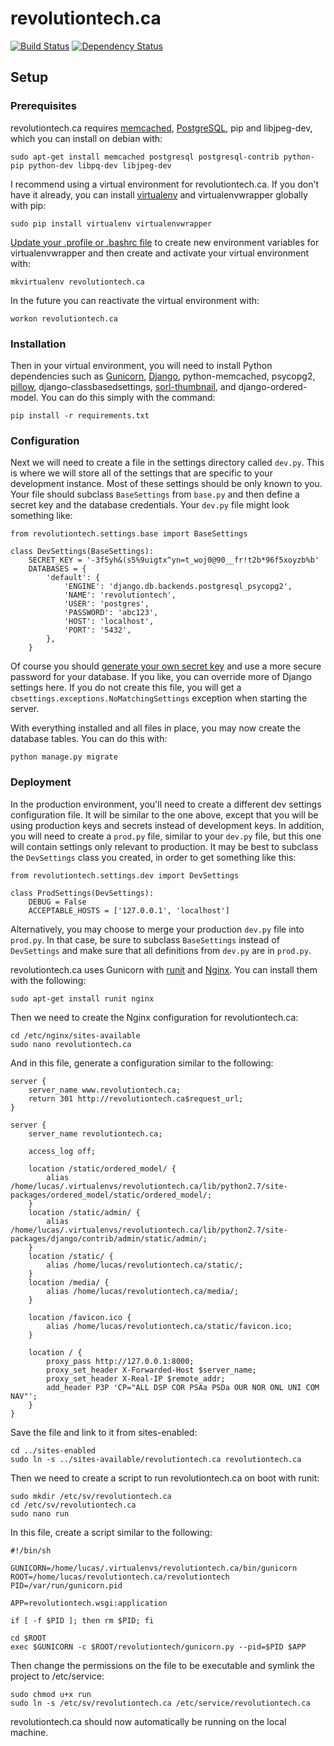 # revolutiontech.ca

[![Build Status](https://travis-ci.org/RevolutionTech/revolutiontech.ca.svg?branch=master)](https://travis-ci.org/RevolutionTech/revolutiontech.ca)
[![Dependency Status](https://www.versioneye.com/user/projects/5609e7055a262f001a000352/badge.svg?style=flat)](https://www.versioneye.com/user/projects/5609e7055a262f001a000352)

## Setup

### Prerequisites

revolutiontech.ca requires [memcached](http://memcached.org/), [PostgreSQL](http://www.postgresql.org/), pip and libjpeg-dev, which you can install on debian with:

    sudo apt-get install memcached postgresql postgresql-contrib python-pip python-dev libpq-dev libjpeg-dev

I recommend using a virtual environment for revolutiontech.ca. If you don't have it already, you can install [virtualenv](http://virtualenv.readthedocs.org/en/latest/virtualenv.html) and virtualenvwrapper globally with pip:

    sudo pip install virtualenv virtualenvwrapper

[Update your .profile or .bashrc file](http://virtualenvwrapper.readthedocs.org/en/latest/install.html#shell-startup-file) to create new environment variables for virtualenvwrapper and then create and activate your virtual environment with:

    mkvirtualenv revolutiontech.ca

In the future you can reactivate the virtual environment with:

    workon revolutiontech.ca

### Installation

Then in your virtual environment, you will need to install Python dependencies such as [Gunicorn](http://gunicorn.org/), [Django](https://www.djangoproject.com/), python-memcached, psycopg2, [pillow](https://pillow.readthedocs.org/), django-classbasedsettings,  [sorl-thumbnail](http://sorl-thumbnail.readthedocs.org/), and django-ordered-model. You can do this simply with the command:

    pip install -r requirements.txt

### Configuration

Next we will need to create a file in the settings directory called `dev.py`. This is where we will store all of the settings that are specific to your development instance. Most of these settings should be only known to you. Your file should subclass `BaseSettings` from `base.py` and then define a secret key and the database credentials. Your `dev.py` file might look something like:

    from revolutiontech.settings.base import BaseSettings

    class DevSettings(BaseSettings):
        SECRET_KEY = '-3f5yh&(s5%9uigtx^yn=t_woj0@90__fr!t2b*96f5xoyzb%b'
        DATABASES = {
            'default': {
                'ENGINE': 'django.db.backends.postgresql_psycopg2',
                'NAME': 'revolutiontech',
                'USER': 'postgres',
                'PASSWORD': 'abc123',
                'HOST': 'localhost',
                'PORT': '5432',
            },
        }

Of course you should [generate your own secret key](http://stackoverflow.com/a/16630719) and use a more secure password for your database. If you like, you can override more of Django settings here. If you do not create this file, you will get a `cbsettings.exceptions.NoMatchingSettings` exception when starting the server.

With everything installed and all files in place, you may now create the database tables. You can do this with:

    python manage.py migrate

### Deployment

In the production environment, you'll need to create a different dev settings configuration file. It will be similar to the one above, except that you will be using production keys and secrets instead of development keys. In addition, you will need to create a `prod.py` file, similar to your `dev.py` file, but this one will contain settings only relevant to production. It may be best to subclass the `DevSettings` class you created, in order to get something like this:

    from revolutiontech.settings.dev import DevSettings

    class ProdSettings(DevSettings):
        DEBUG = False
        ACCEPTABLE_HOSTS = ['127.0.0.1', 'localhost']

Alternatively, you may choose to merge your production `dev.py` file into `prod.py`. In that case, be sure to subclass `BaseSettings` instead of `DevSettings` and make sure that all definitions from `dev.py` are in `prod.py`.

revolutiontech.ca uses Gunicorn with [runit](http://smarden.org/runit/) and [Nginx](http://nginx.org/). You can install them with the following:

    sudo apt-get install runit nginx

Then we need to create the Nginx configuration for revolutiontech.ca:

    cd /etc/nginx/sites-available
    sudo nano revolutiontech.ca

And in this file, generate a configuration similar to the following:

    server {
        server_name www.revolutiontech.ca;
        return 301 http://revolutiontech.ca$request_url;
    }

    server {
        server_name revolutiontech.ca;

        access_log off;

        location /static/ordered_model/ {
            alias /home/lucas/.virtualenvs/revolutiontech.ca/lib/python2.7/site-packages/ordered_model/static/ordered_model/;
        }
        location /static/admin/ {
            alias /home/lucas/.virtualenvs/revolutiontech.ca/lib/python2.7/site-packages/django/contrib/admin/static/admin/;
        }
        location /static/ {
            alias /home/lucas/revolutiontech.ca/static/;
        }
        location /media/ {
            alias /home/lucas/revolutiontech.ca/media/;
        }

        location /favicon.ico {
            alias /home/lucas/revolutiontech.ca/static/favicon.ico;
        }

        location / {
            proxy_pass http://127.0.0.1:8000;
            proxy_set_header X-Forwarded-Host $server_name;
            proxy_set_header X-Real-IP $remote_addr;
            add_header P3P 'CP="ALL DSP COR PSAa PSDa OUR NOR ONL UNI COM NAV"';
        }
    }

Save the file and link to it from sites-enabled:

    cd ../sites-enabled
    sudo ln -s ../sites-available/revolutiontech.ca revolutiontech.ca

Then we need to create a script to run revolutiontech.ca on boot with runit:

    sudo mkdir /etc/sv/revolutiontech.ca
    cd /etc/sv/revolutiontech.ca
    sudo nano run

In this file, create a script similar to the following:

    #!/bin/sh

    GUNICORN=/home/lucas/.virtualenvs/revolutiontech.ca/bin/gunicorn
    ROOT=/home/lucas/revolutiontech.ca/revolutiontech
    PID=/var/run/gunicorn.pid

    APP=revolutiontech.wsgi:application

    if [ -f $PID ]; then rm $PID; fi

    cd $ROOT
    exec $GUNICORN -c $ROOT/revolutiontech/gunicorn.py --pid=$PID $APP

Then change the permissions on the file to be executable and symlink the project to /etc/service:

    sudo chmod u+x run
    sudo ln -s /etc/sv/revolutiontech.ca /etc/service/revolutiontech.ca

revolutiontech.ca should now automatically be running on the local machine.
